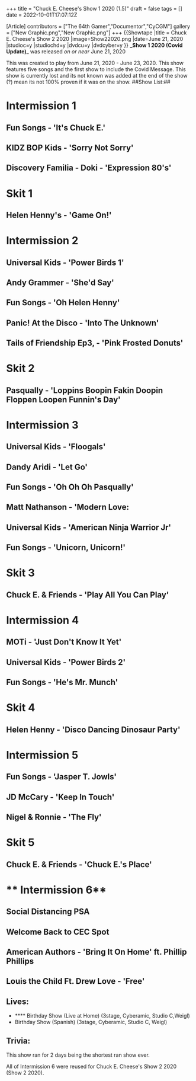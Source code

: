 +++
title = "Chuck E. Cheese's Show 1 2020 (1.5)"
draft = false
tags = []
date = 2022-10-01T17:07:12Z

[Article]
contributors = ["The 64th Gamer","Documentor","CyCGM"]
gallery = ["New Graphic.png","New Graphic.png"]
+++
{{Showtape
|title = Chuck E. Cheese's Show 2 2020
|image=Show22020.png
|date=June 21, 2020
|studioc=y
|studiochd=y
|dvdcu=y
|dvdcyber=y
}}
**_Show 1 2020 (Covid Update)**_ was released _on or near_ June 21, 2020

This was created to play from June 21, 2020 - June 23, 2020. This show features five songs and the first show to include the Covid Message. This show is currently lost and its not known was added at the end of the show (?) mean its not 100% proven if it was on the show. 
##Show List:##

# **Intermission 1**
## Fun Songs - 'It's Chuck E.'
## KIDZ BOP Kids - 'Sorry Not Sorry'
## Discovery Familia - Doki - 'Expression 80's'
# **Skit 1**
## Helen Henny's - 'Game On!'
# **Intermission 2**
## Universal Kids - 'Power Birds 1'
## Andy Grammer - 'She'd Say'
## Fun Songs - 'Oh Helen Henny'
## Panic! At the Disco - 'Into The Unknown'
## Tails of Friendship Ep3, - 'Pink Frosted Donuts'
# **Skit 2**
## Pasqually - 'Loppins Boopin Fakin Doopin Floppen Loopen Funnin's Day'
# **Intermission 3**
## Universal Kids - 'Floogals'
## Dandy Aridi - 'Let Go'
## Fun Songs - 'Oh Oh Oh Pasqually'
## Matt Nathanson - 'Modern Love:
## Universal Kids - 'American Ninja Warrior Jr'
## Fun Songs - 'Unicorn, Unicorn!'
# **Skit 3**
## Chuck E. & Friends - 'Play All You Can Play'
# **Intermission 4**
## MOTi - 'Just Don't Know It Yet'
## Universal Kids - 'Power Birds 2'
## Fun Songs - 'He's Mr. Munch'
# **Skit 4**
## Helen Henny - 'Disco Dancing Dinosaur Party'
# **Intermission 5**
## Fun Songs - 'Jasper T. Jowls'
## JD McCary - 'Keep In Touch'
## Nigel & Ronnie - 'The Fly'
# **Skit 5**
## Chuck E. & Friends - 'Chuck E.'s Place'
# ** Intermission 6**
## Social Distancing PSA
## Welcome Back to CEC Spot
## American Authors - 'Bring It On Home' ft. Phillip Phillips
## Louis the Child Ft. Drew Love - 'Free'

## Lives: ##

* **** Birthday Show (Live at Home) (3stage, Cyberamic, Studio C,Weigl)
* Birthday Show (Spanish) (3stage, Cyberamic, Studio C, Weigl)

## Trivia: ##
This show ran for 2 days being the shortest ran show ever. 

All of Intermission 6 were reused for Chuck E. Cheese's Show 2 2020 (Show 2 2020).